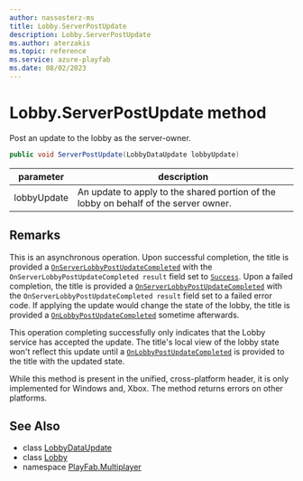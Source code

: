 ```yaml
---
author: nassosterz-ms
title: Lobby.ServerPostUpdate
description: Lobby.ServerPostUpdate
ms.author: aterzakis
ms.topic: reference
ms.service: azure-playfab
ms.date: 08/02/2023
---
```


# Lobby.ServerPostUpdate method

Post an update to the lobby as the server-owner.

```csharp
public void ServerPostUpdate(LobbyDataUpdate lobbyUpdate)
```

| parameter | description |
| --- | --- |
| lobbyUpdate | An update to apply to the shared portion of the lobby on behalf of the server owner. |

## Remarks

This is an asynchronous operation. Upon successful completion, the title is provided a [`OnServerLobbyPostUpdateCompleted`](../PlayFabMultiplayer.PlayFabMultiplayerServer/OnServerLobbyPostUpdateCompleted.md) with the `OnServerLobbyPostUpdateCompleted result` field set to [`Success`](../LobbyError/Success.md). Upon a failed completion, the title is provided a [`OnServerLobbyPostUpdateCompleted`](../PlayFabMultiplayer.PlayFabMultiplayerServer/OnServerLobbyPostUpdateCompleted.md) with the `OnServerLobbyPostUpdateCompleted result` field set to a failed error code. If applying the update would change the state of the lobby, the title is provided a [`OnLobbyPostUpdateCompleted`](../PlayFabMultiplayer/OnLobbyPostUpdateCompleted.md) sometime afterwards.

This operation completing successfully only indicates that the Lobby service has accepted the update. The title's local view of the lobby state won't reflect this update until a [`OnLobbyPostUpdateCompleted`](../PlayFabMultiplayer/OnLobbyPostUpdateCompleted.md) is provided to the title with the updated state.

While this method is present in the unified, cross-platform header, it is only implemented for Windows and, Xbox. The method returns errors on other platforms.

## See Also

* class [LobbyDataUpdate](../LobbyDataUpdate.md)
* class [Lobby](../Lobby.md)
* namespace [PlayFab.Multiplayer](../../PlayFabMultiplayerSDK.md)

